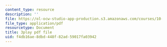 ```yaml
---
content_type: resource
description: ''
file: https://ol-ocw-studio-app-production.s3.amazonaws.com/courses/10-34-numerical-methods-applied-to-chemical-engineering-fall-2015/f4db16ae8dbd448f82ad59017fa03942_Vu_oF9tcjaA.pdf
file_type: application/pdf
resourcetype: Document
title: 3play pdf file
uid: f4db16ae-8dbd-448f-82ad-59017fa03942
---
```

